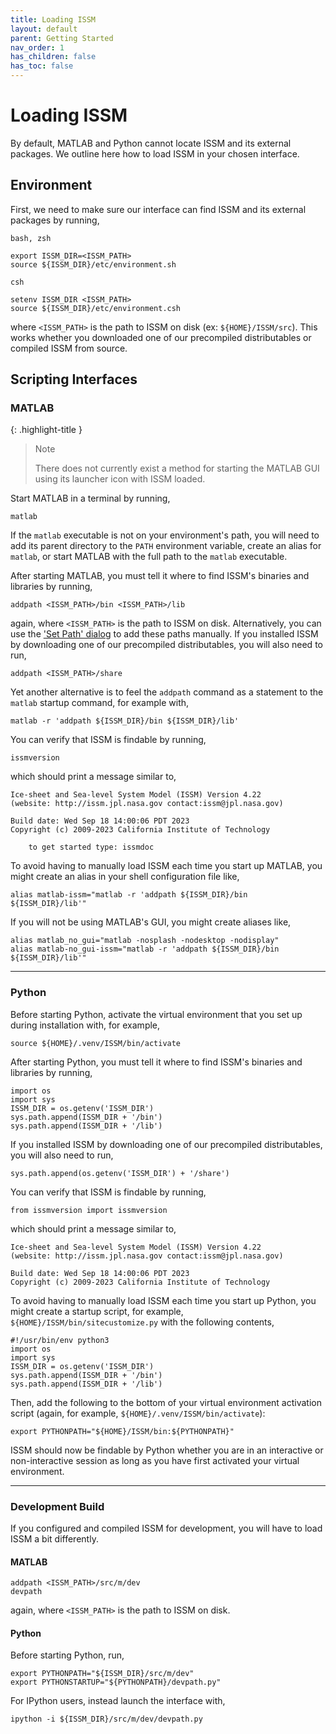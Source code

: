 ```yaml
---
title: Loading ISSM
layout: default
parent: Getting Started
nav_order: 1
has_children: false
has_toc: false
---
```


# Loading ISSM
By default, MATLAB and Python cannot locate ISSM and its external packages. We outline here how to load ISSM in your chosen interface.

## Environment
First, we need to make sure our interface can find ISSM and its external packages by running,

`bash, zsh`
````
export ISSM_DIR=<ISSM_PATH>
source ${ISSM_DIR}/etc/environment.sh
````

`csh`
````
setenv ISSM_DIR <ISSM_PATH>
source ${ISSM_DIR}/etc/environment.csh
````

where `<ISSM_PATH>` is the path to ISSM on disk (ex: `${HOME}/ISSM/src`). This works whether you downloaded one of our precompiled distributables or compiled ISSM from source.

## Scripting Interfaces

### MATLAB


{: .highlight-title }
> Note
>
> There does not currently exist a method for starting the MATLAB GUI using its launcher icon with ISSM loaded.

Start MATLAB in a terminal by running,
````
matlab
````
If the `matlab` executable is not on your environment's path, you will need to add its parent directory to the `PATH` environment variable, create an alias for `matlab`, or start MATLAB with the full path to the `matlab` executable.

After starting MATLAB, you must tell it where to find ISSM's binaries and libraries by running,
````
addpath <ISSM_PATH>/bin <ISSM_PATH>/lib
````
again, where `<ISSM_PATH>` is the path to ISSM on disk. Alternatively, you can use the <a href="https://www.mathworks.com/help/matlab/matlab_env/what-is-the-matlab-search-path.html" target="_blank">'Set Path' dialog</a> to add these paths manually. If you installed ISSM by downloading one of our precompiled distributables, you will also need to run,
````
addpath <ISSM_PATH>/share
````
Yet another alternative is to feel the `addpath` command as a statement to the `matlab` startup command, for example with,
````
matlab -r 'addpath ${ISSM_DIR}/bin ${ISSM_DIR}/lib'
````

You can verify that ISSM is findable by running,
````
issmversion
````
which should print a message similar to,
````
Ice-sheet and Sea-level System Model (ISSM) Version 4.22
(website: http://issm.jpl.nasa.gov contact:issm@jpl.nasa.gov)

Build date: Wed Sep 18 14:00:06 PDT 2023
Copyright (c) 2009-2023 California Institute of Technology

    to get started type: issmdoc
````

To avoid having to manually load ISSM each time you start up MATLAB, you might create an alias in your shell configuration file like,
````
alias matlab-issm="matlab -r 'addpath ${ISSM_DIR}/bin ${ISSM_DIR}/lib'"
````
If you will not be using MATLAB's GUI, you might create aliases like,
````
alias matlab_no_gui="matlab -nosplash -nodesktop -nodisplay"
alias matlab-no_gui-issm="matlab -r 'addpath ${ISSM_DIR}/bin ${ISSM_DIR}/lib'"
````

<hr>

### Python
Before starting Python, activate the virtual environment that you set up during installation with, for example,
````
source ${HOME}/.venv/ISSM/bin/activate
````

After starting Python, you must tell it where to find ISSM's binaries and libraries by running,
````
import os
import sys
ISSM_DIR = os.getenv('ISSM_DIR')
sys.path.append(ISSM_DIR + '/bin')
sys.path.append(ISSM_DIR + '/lib')
````
If you installed ISSM by downloading one of our precompiled distributables, you will also need to run,
````
sys.path.append(os.getenv('ISSM_DIR') + '/share')
````

You can verify that ISSM is findable by running,
````
from issmversion import issmversion
````
which should print a message similar to,
````
Ice-sheet and Sea-level System Model (ISSM) Version 4.22
(website: http://issm.jpl.nasa.gov contact:issm@jpl.nasa.gov)

Build date: Wed Sep 18 14:00:06 PDT 2023
Copyright (c) 2009-2023 California Institute of Technology
````

To avoid having to manually load ISSM each time you start up Python, you might create a startup script, for example, `${HOME}/ISSM/bin/sitecustomize.py` with the following contents,
````
#!/usr/bin/env python3
import os
import sys
ISSM_DIR = os.getenv('ISSM_DIR')
sys.path.append(ISSM_DIR + '/bin')
sys.path.append(ISSM_DIR + '/lib')
````
Then, add the following to the bottom of your virtual environment activation script (again, for example, `${HOME}/.venv/ISSM/bin/activate`):
````
export PYTHONPATH="${HOME}/ISSM/bin:${PYTHONPATH}"
````
ISSM should now be findable by Python whether you are in an interactive or non-interactive session as long as you have first activated your virtual environment.

<hr>

### Development Build
If you configured and compiled ISSM for development, you will have to load ISSM a bit differently.

#### MATLAB
````
addpath <ISSM_PATH>/src/m/dev
devpath
````
again, where `<ISSM_PATH>` is the path to ISSM on disk.

#### Python
Before starting Python, run,
````
export PYTHONPATH="${ISSM_DIR}/src/m/dev"
export PYTHONSTARTUP="${PYTHONPATH}/devpath.py"
````

For IPython users, instead launch the interface with,
````
ipython -i ${ISSM_DIR}/src/m/dev/devpath.py
````

